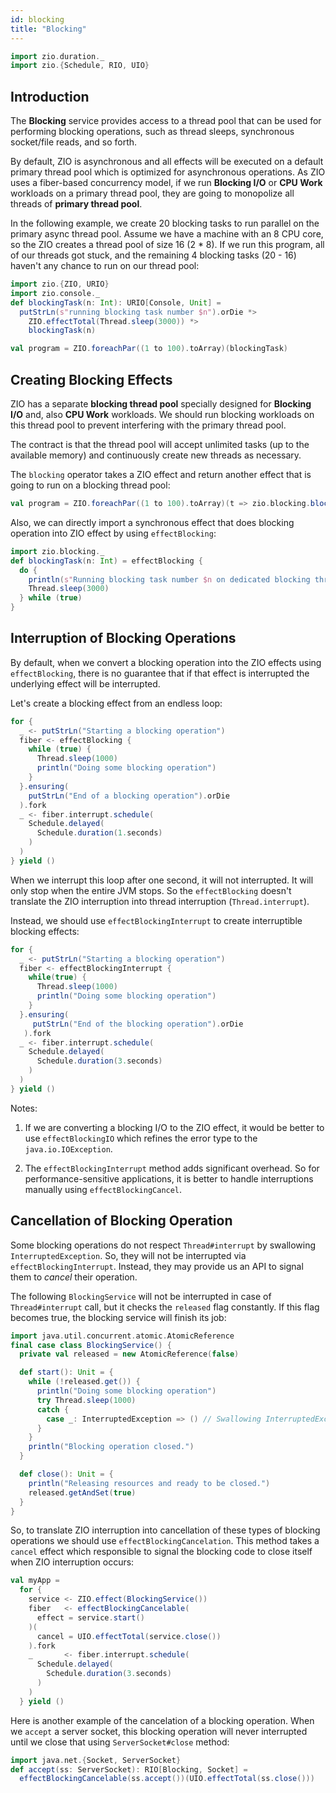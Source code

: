 ```yaml
---
id: blocking 
title: "Blocking"
---
```


```scala mdoc
import zio.duration._
import zio.{Schedule, RIO, UIO}
```

## Introduction

The **Blocking** service provides access to a thread pool that can be used for performing
blocking operations, such as thread sleeps, synchronous socket/file reads, and so forth. 

By default, ZIO is asynchronous and all effects will be executed on a default primary thread pool which is optimized for asynchronous operations. As ZIO uses a fiber-based concurrency model, if we run **Blocking I/O** or **CPU Work** workloads on a primary thread pool, they are going to monopolize all threads of **primary thread pool**.

In the following example, we create 20 blocking tasks to run parallel on the primary async thread pool. Assume we have a machine with an 8 CPU core, so the ZIO creates a thread pool of size 16 (2 * 8). If we run this program, all of our threads got stuck, and the remaining 4 blocking tasks (20 - 16) haven't any chance to run on our thread pool:

```scala mdoc:silent
import zio.{ZIO, URIO}
import zio.console._ 
def blockingTask(n: Int): URIO[Console, Unit] =
  putStrLn(s"running blocking task number $n").orDie *>
    ZIO.effectTotal(Thread.sleep(3000)) *>
    blockingTask(n)

val program = ZIO.foreachPar((1 to 100).toArray)(blockingTask)
```

## Creating Blocking Effects

ZIO has a separate **blocking thread pool** specially designed for **Blocking I/O** and, also **CPU Work** workloads. We should run blocking workloads on this thread pool to prevent interfering with the primary thread pool.

The contract is that the thread pool will accept unlimited tasks (up to the available memory)
and continuously create new threads as necessary.

The `blocking` operator takes a ZIO effect and return another effect that is going to run on a blocking thread pool:

```scala mdoc:nest
val program = ZIO.foreachPar((1 to 100).toArray)(t => zio.blocking.blocking(blockingTask(t)))
```

Also, we can directly import a synchronous effect that does blocking operation into ZIO effect by using `effectBlocking`:

```scala mdoc:silent:nest
import zio.blocking._
def blockingTask(n: Int) = effectBlocking {
  do {
    println(s"Running blocking task number $n on dedicated blocking thread pool")
    Thread.sleep(3000) 
  } while (true)
}
```

## Interruption of Blocking Operations

By default, when we convert a blocking operation into the ZIO effects using `effectBlocking`, there is no guarantee that if that effect is interrupted the underlying effect will be interrupted.

Let's create a blocking effect from an endless loop:

```scala mdoc:silent:nest
for {
  _ <- putStrLn("Starting a blocking operation")
  fiber <- effectBlocking {
    while (true) {
      Thread.sleep(1000)
      println("Doing some blocking operation")
    }
  }.ensuring(
    putStrLn("End of a blocking operation").orDie
  ).fork
  _ <- fiber.interrupt.schedule(
    Schedule.delayed(
      Schedule.duration(1.seconds)
    )
  )
} yield ()
```

When we interrupt this loop after one second, it will not interrupted. It will only stop when the entire JVM stops. So the `effectBlocking` doesn't translate the ZIO interruption into thread interruption (`Thread.interrupt`). 

Instead, we should use `effectBlockingInterrupt` to create interruptible blocking effects:

```scala mdoc:silent:nest
for {
  _ <- putStrLn("Starting a blocking operation")
  fiber <- effectBlockingInterrupt {
    while(true) {
      Thread.sleep(1000)
      println("Doing some blocking operation")
    }
  }.ensuring(
     putStrLn("End of the blocking operation").orDie
   ).fork
  _ <- fiber.interrupt.schedule(
    Schedule.delayed(
      Schedule.duration(3.seconds)
    )
  )
} yield ()
```

Notes:

1. If we are converting a blocking I/O to the ZIO effect, it would be better to use `effectBlockingIO` which refines the error type to the `java.io.IOException`.

2. The `effectBlockingInterrupt` method adds significant overhead. So for performance-sensitive applications, it is better to handle interruptions manually using `effectBlockingCancel`.

## Cancellation of Blocking Operation

Some blocking operations do not respect `Thread#interrupt` by swallowing `InterruptedException`. So, they will not be interrupted via `effectBlockingInterrupt`. Instead, they may provide us an API to signal them to _cancel_ their operation.

The following `BlockingService` will not be interrupted in case of `Thread#interrupt` call, but it checks the `released` flag constantly. If this flag becomes true, the blocking service will finish its job:

```scala mdoc:silent:nest
import java.util.concurrent.atomic.AtomicReference
final case class BlockingService() {
  private val released = new AtomicReference(false)

  def start(): Unit = {
    while (!released.get()) {
      println("Doing some blocking operation")
      try Thread.sleep(1000)
      catch {
        case _: InterruptedException => () // Swallowing InterruptedException
      }
    }
    println("Blocking operation closed.")
  }

  def close(): Unit = {
    println("Releasing resources and ready to be closed.")
    released.getAndSet(true)
  }
}
```

So, to translate ZIO interruption into cancellation of these types of blocking operations we should use `effectBlockingCancelation`. This method takes a `cancel` effect which responsible to signal the blocking code to close itself when ZIO interruption occurs:

```scala mdoc:silent:nest
val myApp =
  for {
    service <- ZIO.effect(BlockingService())
    fiber   <- effectBlockingCancelable(
      effect = service.start()
    )(
      cancel = UIO.effectTotal(service.close())
    ).fork
    _       <- fiber.interrupt.schedule(
      Schedule.delayed(
        Schedule.duration(3.seconds)
      )
    )
  } yield ()
```

Here is another example of the cancelation of a blocking operation. When we `accept` a server socket, this blocking operation will never interrupted until we close that using `ServerSocket#close` method:

```scala mdoc:silent:nest
import java.net.{Socket, ServerSocket}
def accept(ss: ServerSocket): RIO[Blocking, Socket] =
  effectBlockingCancelable(ss.accept())(UIO.effectTotal(ss.close()))
```
